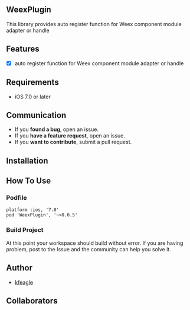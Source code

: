 
## WeexPlugin

This library provides auto register function for Weex component module adapter or handle

## Features

- [x] auto register function for Weex component module adapter or handle

## Requirements

- iOS 7.0 or later

## Communication
- If you **found a bug**, open an issue.
- If you **have a feature request**, open an issue.
- If you **want to contribute**, submit a pull request.

## Installation

## How To Use
### Podfile
```
platform :ios, '7.0'
pod 'WeexPlugin', '~>0.0.5'
```
### Build Project

At this point your workspace should build without error. If you are having problem, post to the Issue and the
community can help you solve it.

## Author
- [kfeagle](https://github.com/kfeagle)

## Collaborators
